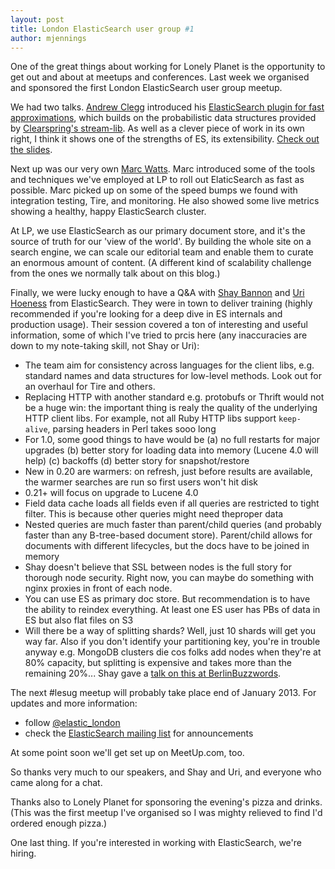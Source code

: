 ```yaml
---
layout: post
title: London ElasticSearch user group #1
author: mjennings
---
```


One of the great things about working for Lonely Planet is the opportunity to get out and about at meetups and conferences. Last week we organised and sponsored the first London ElasticSearch user group meetup.

We had two talks. [Andrew Clegg](https://twitter.com/andrew_clegg) introduced his [ElasticSearch plugin for fast approximations](https://github.com/ptdavteam/elasticsearch-approx-plugin), which builds on the probabilistic data structures provided by [Clearspring's stream-lib](https://github.com/clearspring/stream-lib). As well as a clever piece of work in its own right, I think it shows one of the strengths of ES, its extensibility. [Check out the slides](http://bit.ly/andrew-clegg-cardinality-es).

Next up was our very own [Marc Watts](https://github.com/marckysharky). Marc introduced some of the tools and techniques we've employed at LP to roll out ElaticSearch as fast as possible. Marc picked up on some of the speed bumps we found with integration testing, Tire, and monitoring. He also showed some live metrics showing a healthy, happy ElasticSearch cluster.

At LP, we use ElasticSearch as our primary document store, and it's the source of truth for our 'view of the world'. By building the whole site on a search engine, we can scale our editorial team and enable them to curate an enormous amount of content. (A different kind of scalability challenge from the ones we normally talk about on this blog.)

Finally, we were lucky enough to have a Q&A with [Shay Bannon](https://twitter.com/kimchy) and [Uri Hoeness](https://twitter.com/uboness) from ElasticSearch. They were in town to deliver training (highly recommended if you're looking for a deep dive in ES internals and production usage). Their session covered a ton of interesting and useful information, some of which I've tried to prcis here (any inaccuracies are down to my note-taking skill, not Shay or Uri):

- The team aim for consistency across languages for the client libs, e.g. standard names and data structures for low-level methods. Look out for an overhaul for Tire and others.
 - Replacing HTTP with another standard e.g. protobufs or Thrift would not be a huge win: the important thing is realy the quality of the underlying HTTP client libs. For example, not all Ruby HTTP libs support `keep-alive`, parsing headers in Perl takes sooo long</li>
- For 1.0, some good things to have would be (a) no full restarts for major upgrades (b) better story for loading data into memory (Lucene 4.0 will help) (c) backoffs (d) better story for snapshot/restore
 - New in 0.20 are warmers: on refresh, just before results are available, the warmer searches are run so first users won't hit disk
 - 0.21+ will focus on upgrade to Lucene 4.0
 - Field data cache loads all fields even if all queries are restricted to tight filter. This is because other queries might need theproper data
 - Nested queries are much faster than parent/child queries (and probably faster than any B-tree-based document store). Parent/child allows for documents with different lifecycles, but the docs have to be joined in memory
 - Shay doesn't believe that SSL between nodes is the full story for thorough node security. Right now, you can maybe do something with nginx proxies in front of each node.
 - You can use ES as primary doc store. But recommendation is to have the ability to reindex everything. At least one ES user has PBs of data in ES but also flat files on S3
 - Will there be a way of splitting shards? Well, just 10 shards will get you way far. Also if you don't identify your partitioning key, you're in trouble anyway e.g. MongoDB clusters die cos folks add nodes when they're at 80% capacity, but splitting is expensive and takes more than the remaining 20%... Shay gave a [talk on this at BerlinBuzzwords](http://vimeo.com/album/1968418/video/44716955).

The next #lesug meetup will probably take place end of January 2013. For updates and more information:
 - follow [@elastic_london](https://twitter.com/elastic_london)
 - check the [ElasticSearch mailing list](https://groups.google.com/forum/#!forum/elasticsearch) for announcements

At some point soon we'll get set up on MeetUp.com, too.

So thanks very much to our speakers, and Shay and Uri, and everyone who came along for a chat.

Thanks also to Lonely Planet for sponsoring the evening's pizza and drinks. (This was the first meetup I've organised so I was mighty relieved to find I'd ordered enough pizza.)

One last thing. If you're interested in working with ElasticSearch, we're hiring.
